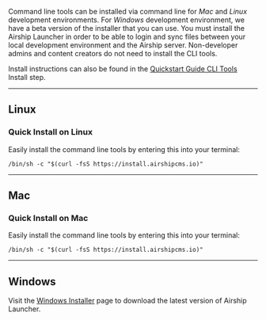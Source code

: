 Command line tools can be installed via command line for _Mac_ and _Linux_ development environments. For _Windows_ development environment, we have a beta version of the installer that you can use. You must install the Airship Launcher in order to be able to login and sync files between your local development environment and the Airship server. Non-developer admins and content creators do not need to install the CLI tools.

Install instructions can also be found in the [Quickstart Guide CLI Tools](https://airshipcms.io/quickstart-guide/view/2-install-cli-tools) Install step.

---

## Linux 

### Quick Install on Linux
Easily install the command line tools by entering this into your terminal:
```
/bin/sh -c "$(curl -fsS https://install.airshipcms.io)"
```

---

## Mac 

### Quick Install on Mac
Easily install the command line tools by entering this into your terminal:
```
/bin/sh -c "$(curl -fsS https://install.airshipcms.io)"
```

---

## Windows
Visit the [Windows Installer](https://airshipcms.io/windows-installer) page to download the latest version of Airship Launcher.
